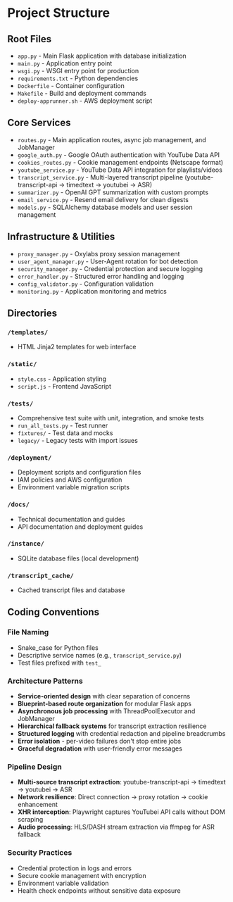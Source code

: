 # Project Structure

## Root Files
- `app.py` - Main Flask application with database initialization
- `main.py` - Application entry point
- `wsgi.py` - WSGI entry point for production
- `requirements.txt` - Python dependencies
- `Dockerfile` - Container configuration
- `Makefile` - Build and deployment commands
- `deploy-apprunner.sh` - AWS deployment script

## Core Services
- `routes.py` - Main application routes, async job management, and JobManager
- `google_auth.py` - Google OAuth authentication with YouTube Data API
- `cookies_routes.py` - Cookie management endpoints (Netscape format)
- `youtube_service.py` - YouTube Data API integration for playlists/videos
- `transcript_service.py` - Multi-layered transcript pipeline (youtube-transcript-api → timedtext → youtubei → ASR)
- `summarizer.py` - OpenAI GPT summarization with custom prompts
- `email_service.py` - Resend email delivery for clean digests
- `models.py` - SQLAlchemy database models and user session management

## Infrastructure & Utilities
- `proxy_manager.py` - Oxylabs proxy session management
- `user_agent_manager.py` - User-Agent rotation for bot detection
- `security_manager.py` - Credential protection and secure logging
- `error_handler.py` - Structured error handling and logging
- `config_validator.py` - Configuration validation
- `monitoring.py` - Application monitoring and metrics

## Directories

### `/templates/`
- HTML Jinja2 templates for web interface

### `/static/`
- `style.css` - Application styling
- `script.js` - Frontend JavaScript

### `/tests/`
- Comprehensive test suite with unit, integration, and smoke tests
- `run_all_tests.py` - Test runner
- `fixtures/` - Test data and mocks
- `legacy/` - Legacy tests with import issues

### `/deployment/`
- Deployment scripts and configuration files
- IAM policies and AWS configuration
- Environment variable migration scripts

### `/docs/`
- Technical documentation and guides
- API documentation and deployment guides

### `/instance/`
- SQLite database files (local development)

### `/transcript_cache/`
- Cached transcript files and database

## Coding Conventions

### File Naming
- Snake_case for Python files
- Descriptive service names (e.g., `transcript_service.py`)
- Test files prefixed with `test_`

### Architecture Patterns
- **Service-oriented design** with clear separation of concerns
- **Blueprint-based route organization** for modular Flask apps
- **Asynchronous job processing** with ThreadPoolExecutor and JobManager
- **Hierarchical fallback systems** for transcript extraction resilience
- **Structured logging** with credential redaction and pipeline breadcrumbs
- **Error isolation** - per-video failures don't stop entire jobs
- **Graceful degradation** with user-friendly error messages

### Pipeline Design
- **Multi-source transcript extraction**: youtube-transcript-api → timedtext → youtubei → ASR
- **Network resilience**: Direct connection → proxy rotation → cookie enhancement
- **XHR interception**: Playwright captures YouTubei API calls without DOM scraping
- **Audio processing**: HLS/DASH stream extraction via ffmpeg for ASR fallback

### Security Practices
- Credential protection in logs and errors
- Secure cookie management with encryption
- Environment variable validation
- Health check endpoints without sensitive data exposure